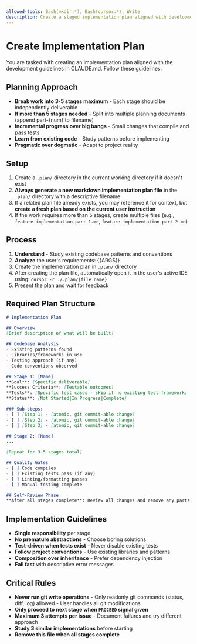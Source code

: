 ```yaml
---
allowed-tools: Bash(mkdir:*), Bash(cursor:*), Write
description: Create a staged implementation plan aligned with development guidelines
---
```


# Create Implementation Plan

You are tasked with creating an implementation plan aligned with the development guidelines in CLAUDE.md. Follow these guidelines:

## Planning Approach
- **Break work into 3-5 stages maximum** - Each stage should be independently deliverable
- **If more than 5 stages needed** - Split into multiple planning documents (append part-{num} to filename)
- **Incremental progress over big bangs** - Small changes that compile and pass tests
- **Learn from existing code** - Study patterns before implementing
- **Pragmatic over dogmatic** - Adapt to project reality

## Setup
1. Create a `.plan/` directory in the current working directory if it doesn't exist
2. **Always generate a new markdown implementation plan file** in the `.plan/` directory with a descriptive filename
3. If a related plan file already exists, you may reference it for context, but **create a fresh plan based on the current user instruction**
4. If the work requires more than 5 stages, create multiple files (e.g., `feature-implementation-part-1.md`, `feature-implementation-part-2.md`)

## Process
1. **Understand** - Study existing codebase patterns and conventions
2. **Analyze** the user's requirements: {{ARGS}}
3. Create the implementation plan in `.plan/` directory
4. After creating the plan file, automatically open it in the user's active IDE using: `cursor -r ./.plan/{file_name}`
5. Present the plan and wait for feedback

## Required Plan Structure

```markdown
# Implementation Plan

## Overview
[Brief description of what will be built]

## Codebase Analysis
- Existing patterns found
- Libraries/frameworks in use
- Testing approach (if any)
- Code conventions observed

## Stage 1: [Name]
**Goal**: [Specific deliverable]
**Success Criteria**: [Testable outcomes]
**Tests**: [Specific test cases - skip if no existing test framework]
**Status**: [Not Started|In Progress|Complete]

### Sub-steps:
- [ ] [Step 1] - [atomic, git commit-able change]
- [ ] [Step 2] - [atomic, git commit-able change]
- [ ] [Step 3] - [atomic, git commit-able change]

## Stage 2: [Name]
...

[Repeat for 3-5 stages total]

## Quality Gates
- [ ] Code compiles
- [ ] Existing tests pass (if any)
- [ ] Linting/formatting passes
- [ ] Manual testing complete

## Self-Review Phase
**After all stages complete**: Review all changes and remove any parts that were not absolutely necessary for the task
```

## Implementation Guidelines
- **Single responsibility** per stage
- **No premature abstractions** - Choose boring solutions
- **Test-driven when tests exist** - Never disable existing tests
- **Follow project conventions** - Use existing libraries and patterns
- **Composition over inheritance** - Prefer dependency injection
- **Fail fast** with descriptive error messages

## Critical Rules
- **Never run git write operations** - Only readonly git commands (status, diff, log) allowed - User handles all git modifications
- **Only proceed to next stage when `PROCEED` signal given**
- **Maximum 3 attempts per issue** - Document failures and try different approach
- **Study 3 similar implementations** before starting
- **Remove this file when all stages complete**